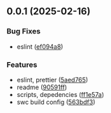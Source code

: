 ## 0.0.1 (2025-02-16)


### Bug Fixes

* eslint ([ef094a8](https://github.com/andrehrferreira/typescript-starter/commit/ef094a88b529137ccc9fb0f654331759869d8099))


### Features

* eslint, prettier ([5aed765](https://github.com/andrehrferreira/typescript-starter/commit/5aed765c2685bafba410b9be7a0847adb6502072))
* readme ([90591ff](https://github.com/andrehrferreira/typescript-starter/commit/90591ff2fb7a0d033c033cac714fb3065a8e31e1))
* scripts, depedencies ([ff1e57a](https://github.com/andrehrferreira/typescript-starter/commit/ff1e57a7483e7e0d585008445a6f36fa2acc4d50))
* swc build config ([563bdf3](https://github.com/andrehrferreira/typescript-starter/commit/563bdf3129bd60c72810b204dc65e34b6786566d))



